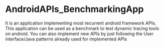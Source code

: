 # AndroidAPIs_BenchmarkingApp
It is an application implementing most recurrent android framework APIs. This application can be used as a benchmark to test dynamic tracing tools on android. You can also implement new APIs by just following the User interface/Java  patterns already used for implemented APIs
